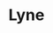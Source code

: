 ---
layout: redirect.njk
tags: level2
key: lyne_en
title: Lyne 
redirect: /en/design-system/lyne/overview/
parent: designsystem_en
order: 40
---
